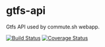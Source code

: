 gtfs-api
========

Gtfs API used by commute.sh webapp.

[![Build Status](https://travis-ci.org/helyx-io/gtfs-api.svg?branch=master)](https://travis-ci.org/helyx-io/gtfs-api)
[![Coverage Status](https://coveralls.io/repos/helyx-io/gtfs-api/badge.png)](https://coveralls.io/r/helyx-io/gtfs-api)

